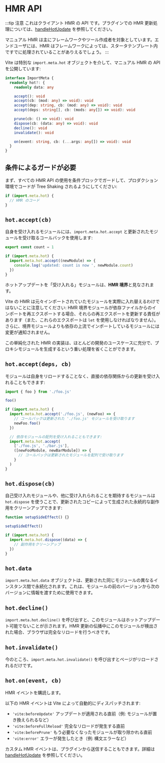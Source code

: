 # HMR API

:::tip 注意
これはクライアント HMR の API です。プラグインでの HMR 更新処理については、[handleHotUpdate](./api-plugin#handlehotupdate) を参照してください。

マニュアル HMR は主にフレームワークやツール作成者を対象としています。エンドユーザには、HMR はフレームワークによっては、スタータテンプレート内ですでに処理されていることがありえるでしょう。
:::

Vite は特別な `import.meta.hot` オブジェクトを介して、マニュアル HMR の API を公開しています:

```ts
interface ImportMeta {
  readonly hot?: {
    readonly data: any

    accept(): void
    accept(cb: (mod: any) => void): void
    accept(dep: string, cb: (mod: any) => void): void
    accept(deps: string[], cb: (mods: any[]) => void): void

    prune(cb: () => void): void
    dispose(cb: (data: any) => void): void
    decline(): void
    invalidate(): void

    on(event: string, cb: (...args: any[]) => void): void
  }
}
```

## 条件によるガードが必要

まず、すべての HMR API の使用を条件ブロックでガードして、プロダクション環境でコードが Tree Shaking されるようにしてください:

```js
if (import.meta.hot) {
  // HMR のコード
}
```

## `hot.accept(cb)`

自身を受け入れるモジュールには、`import.meta.hot.accept` と更新されたモジュールを受け取るコールバックを使用します:

```js
export const count = 1

if (import.meta.hot) {
  import.meta.hot.accept((newModule) => {
    console.log('updated: count is now ', newModule.count)
  })
}
```

ホットアップデートを「受け入れる」モジュールは、**HMR 境界**と見なされます。

Vite の HMR は元々インポートされていたモジュールを実際に入れ替えるわけではないことに注意してください: HMR 境界モジュールが依存ファイルからのインポートを再エクスポートする場合、それらの再エクスポートを更新する責任があります（また、これらのエクスポートは `let` を使用しなければなりません）。さらに、境界モジュールよりも依存の上流でインポートしているモジュールには変更が通知されません。

この単純化された HMR の実装は、ほとんどの開発のユースケースに充分で、プロキシモジュールを生成するという重い処理を省くことができます。

## `hot.accept(deps, cb)`

モジュールは自身をリロードすることなく、直接の依存関係からの更新を受け入れることもできます:

```js
import { foo } from './foo.js'

foo()

if (import.meta.hot) {
  import.meta.hot.accept('./foo.js', (newFoo) => {
    // コールバックは更新された './foo.js' モジュールを受け取ります
    newFoo.foo()
  })

  // 依存モジュールの配列を受け入れることもできます:
  import.meta.hot.accept(
    ['./foo.js', './bar.js'],
    ([newFooModule, newBarModule]) => {
      // コールバックは更新されたモジュールを配列で受け取ります
    }
  )
}
```

## `hot.dispose(cb)`

自己受け入れモジュールや、他に受け入れられることを期待するモジュールは `hot.dispose` を使うことで、更新されたコピーによって生成された永続的な副作用をクリーンアップできます:

```js
function setupSideEffect() {}

setupSideEffect()

if (import.meta.hot) {
  import.meta.hot.dispose((data) => {
    // 副作用をクリーンアップ
  })
}
```

## `hot.data`

`import.meta.hot.data` オブジェクトは、更新された同じモジュールの異なるインスタンス間で永続化されます。これは、モジュールの前のバージョンから次のバージョンに情報を渡すために使用できます。

## `hot.decline()`

`import.meta.hot.decline()` を呼び出すと、このモジュールはホットアップデート可能でないことが示されます。HMR 更新の伝播中にこのモジュールが検出された場合、ブラウザは完全なリロードを行うべきです。

## `hot.invalidate()`

今のところ、`import.meta.hot.invalidate()` を呼び出すとページがリロードされるだけです。

## `hot.on(event, cb)`

HMR イベントを購読します。

以下の HMR イベントは Vite によって自動的にディスパッチされます:

- `'vite:beforeUpdate'` アップデートが適用される直前（例: モジュールが置き換えられるなど）
- `'vite:beforeFullReload'` 完全なリロードが発生する直前
- `'vite:beforePrune'` もう必要なくなったモジュールが取り除かれる直前
- `'vite:error'` エラーが発生したとき（例: 構文エラーなど）

カスタム HMR イベントは、プラグインから送信することもできます。詳細は [handleHotUpdate](./api-plugin#handlehotupdate) を参照してください。
